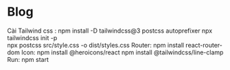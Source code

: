 # Blog
Cài Tailwind css :
    npm install -D tailwindcss@3 postcss autoprefixer
    npx tailwindcss init -p  
    npx postcss src/style.css -o dist/styles.css
Router: npm install react-router-dom
Icon: npm install @heroicons/react
npm install @tailwindcss/line-clamp
Run: npm start

